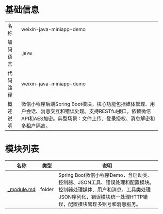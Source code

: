 # 基础信息

|      |      |
|------|------|
| 名称 | weixin-java-miniapp-demo |
| 编码语言 | .java |
| 代码路径 | weixin-java-miniapp-demo |
| 概述说明 | 微信小程序后端Spring Boot模块，核心功能包括媒体管理、用户会话、消息交互和错误处理。支持RESTful接口，依赖微信API和AES加密。典型场景：文件上传、登录授权、消息解密和多租户隔离。 |

# 模块列表

| 名称   | 类型  | 说明 |
|-------|------|-------------|
| [_module.md](src/main/java/com/_module.md) | folder | Spring Boot微信小程序Demo，含启动类、控制器、JSON工具、错误处理和配置模块。控制器处理媒体、用户和消息，工具类处理JSON序列化，错误模块统一处理HTTP错误，配置模块管理多账号和消息服务。 |


